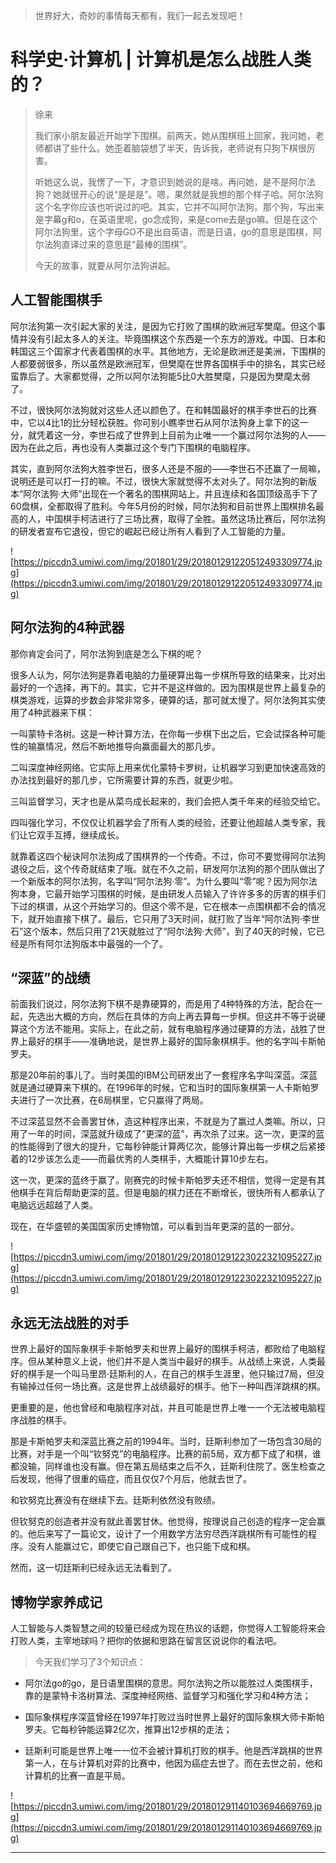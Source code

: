 > 世界好大，奇妙的事情每天都有，我们一起去发现吧！

# 科学史·计算机 | 计算机是怎么战胜人类的？

> 徐来
> 
> 我们家小朋友最近开始学下围棋。前两天，她从围棋班上回家，我问她，老师都讲了些什么。她歪着脑袋想了半天，告诉我，老师说有只狗下棋很厉害。
> 
> 听她这么说，我愣了一下，才意识到她说的是啥。再问她，是不是阿尔法狗？她就很开心的说“是是是”。嗯，果然就是我想的那个样子哈。阿尔法狗这个名字你应该也听说过的吧。其实，它并不叫阿尔法狗。那个狗，写出来是字幕g和o，在英语里呢，go念成狗，来是come去是go嘛。但是在这个阿尔法狗里，这个字母GO不是出自英语，而是日语，go的意思是围棋，阿尔法狗直译过来的意思是“最棒的围棋”。
> 
> 今天的故事，就要从阿尔法狗讲起。

## 人工智能围棋手

阿尔法狗第一次引起大家的关注，是因为它打败了围棋的欧洲冠军樊麾。但这个事情并没有引起太多人的关注。毕竟围棋这个东西是一个东方的游戏。中国、日本和韩国这三个国家才代表着围棋的水平。其他地方，无论是欧洲还是美洲，下围棋的人都要弱很多，所以虽然是欧洲冠军，但樊麾在世界各国棋手中的排名，其实已经蛮靠后了。大家都觉得，之所以阿尔法狗能5比0大胜樊麾，只是因为樊麾太弱了。

不过，很快阿尔法狗就对这些人还以颜色了。在和韩国最好的棋手李世石的比赛中，它以4比1的比分轻松获胜。你可别小瞧李世石从阿尔法狗身上拿下的这一分，就凭着这一分，李世石成了世界到上目前为止唯一一个赢过阿尔法狗的人——因为在此之后，再也没有人类赢过这个专门下围棋的电脑程序。

其实，直到阿尔法狗大胜李世石，很多人还是不服的——李世石不还赢了一局嘛，说明还是可以打一打的嘛。不过，很快大家就觉得不太对头了。阿尔法狗的新版本“阿尔法狗·大师”出现在一个著名的围棋网站上，并且连续和各国顶级高手下了60盘棋，全都取得了胜利。今年5月份的时候，阿尔法狗和目前世界上围棋排名最高的人，中国棋手柯洁进行了三场比赛，取得了全胜。虽然这场比赛后，阿尔法狗的研发者宣布它退役，但它的崛起已经让所有人看到了人工智能的力量。

![https://piccdn3.umiwi.com/img/201801/29/201801291220512493309774.jpg](https://piccdn3.umiwi.com/img/201801/29/201801291220512493309774.jpg)

## 阿尔法狗的4种武器

那你肯定会问了，阿尔法狗到底是怎么下棋的呢？

很多人认为，阿尔法狗是靠着电脑的力量硬算出每一步棋所导致的结果来，比对出最好的一个选择，再下的。其实，它并不是这样做的。因为围棋是世界上最复杂的棋类游戏，运算的步数会非常非常多，硬算的话，那可就太慢了。阿尔法狗其实使用了4种武器来下棋：

一叫蒙特卡洛树。这是一种计算方法，在你每一步棋下出之后，它会试探各种可能性的输赢情况，然后不断地推导向赢面最大的那几步。

二叫深度神经网络。它实际上用来优化蒙特卡罗树，让机器学习到更加快速高效的办法找到最好的那几步，它所需要计算的东西，就更少啦。

三叫监督学习，天才也是从菜鸟成长起来的，我们会把人类千年来的经验交给它。

四叫强化学习，不仅仅让机器学会了所有人类的经验，还要让他超越人类专家，我们让它双手互搏，继续成长。

就靠着这四个秘诀阿尔法狗成了围棋界的一个传奇。不过，你可不要觉得阿尔法狗退役之后，这个传奇就结束了哦。就在不久之前，研发阿尔法狗的那个团队做出了一个新版本的阿尔法狗，名字叫“阿尔法狗·零”。为什么要叫“零”呢？因为阿尔法狗本身，它最开始学习围棋的时候，是由研发人员输入了许许多多的厉害的棋手们下过的棋谱，从这个开始学习的。但这个零不是，它在根本一点围棋都不会的情况下，就开始直接下棋了。最后，它只用了3天时间，就打败了当年“阿尔法狗·李世石”这个版本，然后只用了21天就胜过了“阿尔法狗·大师”，到了40天的时候，它已经是所有阿尔法狗版本中最强的一个了。

## “深蓝”的战绩

前面我们说过，阿尔法狗下棋不是靠硬算的，而是用了4种特殊的方法，配合在一起，先选出大概的方向，然后在具体的方向上再去算每一步棋。但这并不等于说硬算这个方法不能用。实际上，在此之前，就有电脑程序通过硬算的方法，战胜了世界上最好的棋手——准确地说，是世界上最好的国际象棋棋手。他的名字叫卡斯帕罗夫。

那是20年前的事儿了。当时美国的IBM公司研发出了一套程序名字叫深蓝。深蓝就是通过硬算来下棋的。在1996年的时候，它和当时的国际象棋第一人卡斯帕罗夫进行了一次比赛，在6局棋里，它只赢得了两局。

不过深蓝显然不会善罢甘休，造这种程序出来，不就是为了赢过人类嘛。所以，只用了一年的时间，深蓝就升级成了“更深的蓝”，再次杀了过来。这一次，更深的蓝的性能得到了很大的提升，它每秒钟能计算两亿次，能够计算出每一步棋之后紧接着的12步该怎么走——而最优秀的人类棋手，大概能计算10步左右。

这一次，更深的蓝终于赢了。刚赛完的时候卡斯帕罗夫还不相信，觉得一定是有其他棋手在背后帮助更深的蓝。但是电脑的棋力还在不断增长，很快所有人都承认了电脑远远超越了人类。

现在，在华盛顿的美国国家历史博物馆，可以看到当年更深的蓝的一部分。

![https://piccdn3.umiwi.com/img/201801/29/201801291223022321095227.jpg](https://piccdn3.umiwi.com/img/201801/29/201801291223022321095227.jpg)

## 永远无法战胜的对手

世界上最好的国际象棋手卡斯帕罗夫和世界上最好的围棋手柯洁，都败给了电脑程序。但从某种意义上说，他们并不是人类当中最好的棋手。从战绩上来说，人类最好的棋手是一个叫马里昂·廷斯利的人，在自己的棋手生涯里，他只输过7局，但没有输掉过任何一场比赛。这是世界上战绩最好的棋手。他下一种叫西洋跳棋的棋。

更重要的是，他也曾经和电脑程序对战，并且可能是世界上唯一一个无法被电脑程序战胜的棋手。

那是卡斯帕罗夫和深蓝比赛之前的1994年。当时，廷斯利参加了一场包含30局的比赛，对手是一个叫“钦努克”的电脑程序。比赛的前5局，双方都下成了和棋，谁都没输，同样谁也没有赢。但在第五局结束之后不久，廷斯利住院了。医生检查之后发现，他得了很重的癌症，而且仅仅7个月后，他就去世了。

和钦努克比赛没有在继续下去。廷斯利依然没有败绩。

但钦努克的创造者并没有就此善罢甘休。他觉得，按理说自己创造的程序一定会赢的。他后来写了一篇论文，设计了一个用数学方法穷尽西洋跳棋所有可能性的程序。没有人能赢过它，即使它自己跟自己下，也只能下成和棋。

然而，这一切廷斯利已经永远无法看到了。

## 博物学家养成记

人工智能与人类智慧之间的较量已经成为现在热议的话题，你觉得人工智能将来会打败人类，主宰地球吗？把你的依据和思路在留言区说说你的看法吧。

> 今天我们学习了3个知识点：

* 阿尔法go的go，是日语里围棋的意思。阿尔法狗之所以能胜过人类围棋手，靠的是蒙特卡洛树算法、深度神经网络、监督学习和强化学习和4种方法；

* 国际象棋程序深蓝曾经在1997年打败过当时世界上最好的国际象棋大师卡斯帕罗夫。它每秒钟能运算2亿次，推算出12步棋的走法；

* 廷斯利可能是世界上唯一一位不会被计算机打败的棋手。他是西洋跳棋的世界第一人，在与计算机对弈的比赛中，他因为癌症去世了。而在去世之前，他和计算机的比赛一直是平局。

![https://piccdn3.umiwi.com/img/201801/29/201801291140103694669769.jpg](https://piccdn3.umiwi.com/img/201801/29/201801291140103694669769.jpg)

---
